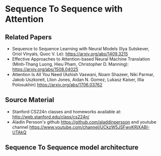# Sequence To Sequence with Attention

## Related Papers

- Sequence to Sequence Learning with Neural Models (Ilya Sutskever, Oriol Vinyals, Quoc V. Le): https://arxiv.org/abs/1409.3215
- Effective Approaches to Attention-based Neural Machine Translation (Minh-Thang Luong, Hieu Pham, Christopher D. Manning): https://arxiv.org/abs/1508.04025
- Attention Is All You Need (Ashish Vaswani, Noam Shazeer, Niki Parmar, Jakob Uszkoreit, Llion Jones, Aidan N. Gomez, Lukasz Kaiser, Illia Polosukhin) https://arxiv.org/abs/1706.03762

## Source Material
- Stanford CS224n classes and homeworks available at: http://web.stanford.edu/class/cs224n/
- Aladin Persson's github https://github.com/aladdinpersson and youtube channel https://www.youtube.com/channel/UCkzW5JSFwvKRjXABI-UTAkQ

## Sequence To Sequence model architecture
